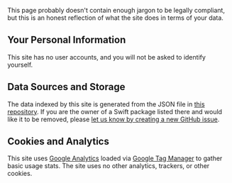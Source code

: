 This page probably doesn't contain enough jargon to be legally compliant, but this is an honest reflection of what the site does in terms of your data.

## Your Personal Information

This site has no user accounts, and you will not be asked to identify yourself.

## Data Sources and Storage

The data indexed by this site is generated from the JSON file in [this repository](https://github.com/daveverwer/SwiftPMLibrary/). If you are the owner of a Swift package listed there and would like it to be removed, please [let us know by creating a new GitHub issue](https://github.com/daveverwer/SwiftPMLibrary/issues/new).

## Cookies and Analytics

This site uses [Google Analytics](https://analytics.google.com) loaded via [Google Tag Manager](https://tagmanager.google.com) to gather basic usage stats. The site uses no other analytics, trackers, or other cookies.
